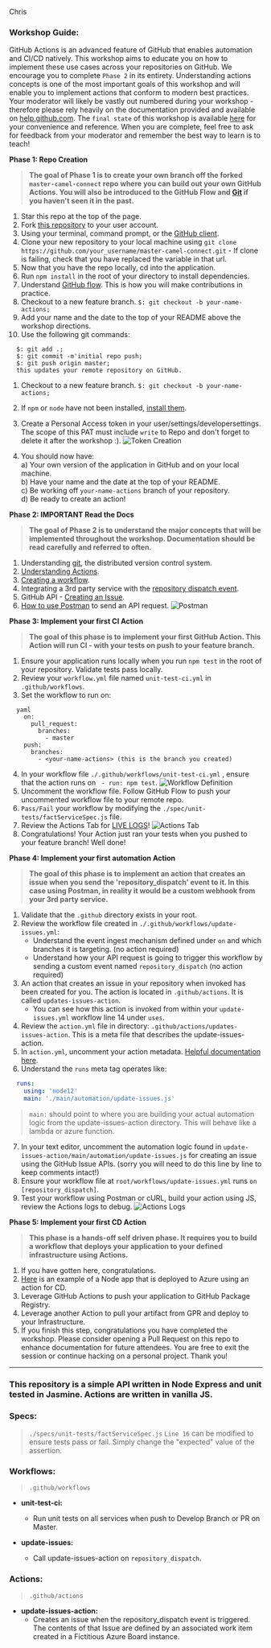 Chris
### Workshop Guide:

GitHub Actions is an advanced feature of GitHub that enables automation and CI/CD natively. This workshop aims to educate you on how to implement these use cases across your repositories on GitHub. We encourage you to complete `Phase 2` in its entirety. Understanding actions concepts is one of the most important goals of this workshop and will enable you to implement actions that conform to modern best practices. Your moderator will likely be vastly out numbered during your workshop - therefore please rely heavily on the documentation provided and available on [help.github.com](https://help.github.com/en). The `final state` of this workshop is available [here](https://github.com/WRK2009-Workflow/master-camel-connect) for your convenience and reference. When you are complete, feel free to ask for feedback from your moderator and remember the best way to learn is to teach!

**Phase 1: Repo Creation**
  > **The goal of Phase 1 is to create your own branch off the forked `master-camel-connect` repo where you can build out your own GitHub Actions. You will also be introduced to the GitHub Flow and [Git](https://git-scm.com/book/en/v2/Getting-Started-What-is-Git%3F) if you haven't seen it in the past.**
  1. Star this repo at the top of the page.
  1. Fork [this repository](https://github.com/WRK2009-Workflow/master-camel-connect) to your user account.
  1. Using your terminal, command prompt, or the [GitHub client](https://desktop.github.com).
  1. Clone your new repository to your local machine using `git clone https://github.com/your_username/master-camel-connect.git`
    - If clone is failing, check that you have replaced the variable in that url.
  1. Now that you have the repo locally, cd into the application.
  1. Run `npm install` in the root of your directory to install dependencies.
  1. Understand [GitHub flow](https://guides.github.com/introduction/flow/). This is how you will make contributions in practice.
  1. Checkout to a new feature branch. `$: git checkout -b your-name-actions;`
  1. Add your name and the date to the top of your README above the workshop directions.
  1. Use the following git commands: 
  ```  
    $: git add .;  
    $: git commit -m'initial repo push;  
    $: git push origin master;  
    this updates your remote repository on GitHub.  
  ```  
  1. Checkout to a new feature branch. `$: git checkout -b your-name-actions;`

  1. If `npm` or `node` have not been installed, [install them](https://www.guru99.com/download-install-node-js.html).
  1. Create a Personal Access token in your user/settings/developersettings. The scope of this PAT must include `write` to Repo and don't forget to delete it after the workshop :).
  ![Token Creation](/images/token.png)
  1. You should now have:  
    a) Your own version of the application in GitHub and on your local machine.   
    b) Have your name and the date at the top of your README.     
    c) Be working off `your-name-actions` branch of your repository.  
    d) Be ready to create an action!  

**Phase 2: IMPORTANT Read the Docs**
  > **The goal of Phase 2 is to understand the major concepts that will be implemented throughout the workshop. Documentation should be read carefully and referred to often.**
  1. Understanding [git](https://git-scm.com/book/en/v2/Getting-Started-What-is-Git%3F), the distributed version control system.
  1. [Understanding Actions](https://help.github.com/en/github/automating-your-workflow-with-github-actions/about-github-actions#core-concepts-for-github-actions).
  1. [Creating a workflow](https://help.github.com/en/github/automating-your-workflow-with-github-actions/configuring-a-workflow).
  1. Integrating a 3rd party service with the [repository dispatch event](https://developer.github.com/v3/repos/#create-a-repository-dispatch-event).
  1. GitHub API - [Creating an Issue](https://developer.github.com/v3/issues/).
  1. [How to use Postman](https://learning.getpostman.com/getting-started/) to send an API request.
  ![Postman](/images/postman.png)

**Phase 3: Implement your first CI Action**
  > **The goal of this phase is to implement your first GitHub Action. This Action will run CI - with your tests on push to your feature branch.**
  1. Ensure your application runs locally when you run `npm test` in the root of your repository. Validate tests pass locally.
  2. Review your `workflow.yml` file named `unit-test-ci.yml` in `.github/workflows`.
  3. Set the workflow to run on:
  
```
  yaml
    on:
      pull_request:
        branches:
          - master
    push:
      branches:
        - <your-name-actions> (this is the branch you created)
  ```
    
  4. In your workflow file `./.github/workflows/unit-test-ci.yml` , ensure that the action runs on ` - run: npm test`.
  ![Workflow Definition](/images/workflow.png)
  5. Uncomment the workflow file. Follow GitHub Flow to push your uncommented workflow file to your remote repo.
  6. `Pass/Fail` your workflow by modifying the `./spec/unit-tests/factServiceSpec.js` file.
  7. Review the Actions Tab for [LIVE LOGS](https://github.blog/2019-08-08-github-actions-now-supports-ci-cd/)!
  ![Actions Tab](/images/actiontab.png)
  8. Congratulations! Your Action just ran your tests when you pushed to your feature branch! Well done!

**Phase 4: Implement your first automation Action**
  > **The goal of this phase is to implement an action that creates an issue when you send the 'repository_dispatch' event to it. In this case using Postman, in reality it would be a custom webhook from your 3rd party service.**
  1. Validate that the `.github` directory exists in your root.
  2. Review the workflow file created in `./.github/workflows/update-issues.yml`:
     - Understand the event ingest mechanism defined under `on` and which branches it is targeting. (no action required)
     - Understand how your API request is going to trigger this workflow by sending a custom event named `repository_dispatch` (no action required)
  3. An action that creates an issue in your repository when invoked has been created for you. The action is located in `.github/actions`. It is called `updates-issues-action`.
     - You can see how this action is invoked from within your `update-issues.yml` workflow line 14 under `uses`.
  4. Review the `action.yml` file in directory: `.github/actions/updates-issues-action`. This is a meta file that describes the update-issues-action.
  5. In `action.yml`, uncomment your action metadata. [Helpful documentation here](https://help.github.com/en/github/automating-your-workflow-with-github-actions/metadata-syntax-for-github-actions).
  6. Understand the `runs` meta tag operates like:
  
  ```yaml
    runs:
      using: 'node12'
      main: './main/automation/update-issues.js'
  ```    
    
> `main:` should point to where you are building your actual automation logic from the update-issues-action directory. This will behave like a lambda or azure function.

  7. In your text editor, uncomment the automation logic found in `update-issues-action/main/automation/update-issues.js` for creating an issue using the GitHub Issue APIs. (sorry you will need to do this line by line to keep comments intact!)
  8. Ensure your workflow file at `root/workflows/update-issues.yml` runs `on [repository_dispatch]`.
  9. Test your workflow using Postman or cURL, build your action using JS, review the Actions logs to debug.
  ![Actions Logs](/images/actionlogs.png)

**Phase 5: Implement your first CD Action**
  > **This phase is a hands-off self driven phase. It requires you to build a workflow that deploys your application to your defined infrastructure using Actions.**
  1. If you have gotten here, congratulations.
  1. [Here](https://github.com/alwell-kevin/calculator) is an example of a Node app that is deployed to Azure using an action for CD.
  1. Leverage GitHub Actions to push your application to GitHub Package Registry.
  1. Leverage another Action to pull your artifact from GPR and deploy to your Infrastructure.
  1. If you finish this step, congratulations you have completed the workshop. Please consider opening a Pull Request on this repo to enhance documentation for future attendees. You are free to exit the session or continue hacking on a personal project. Thank you!

-------

### This repository is a simple API written in Node Express and unit tested in Jasmine. Actions are written in vanilla JS.

### Specs:
> `./specs/unit-tests/factServiceSpec.js`
> `Line 16` can be modified to ensure tests pass or fail. Simply change the "expected" value of the assertion.

### Workflows:
> `.github/workflows`

- **unit-test-ci:**
  - Run unit tests on all services when push to Develop Branch or PR on Master.

- **update-issues:**
  - Call update-issues-action on `repository_dispatch`.

### Actions:
> `.github/actions`

- **update-issues-action:**
  - Creates an issue when the repository_dispatch event is triggered. The contents of that Issue are defined by an associated work item created in a Fictitious Azure Board instance.
